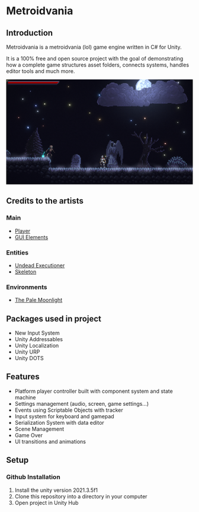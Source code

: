 # Metroidvania

## Introduction

Metroidvania is a metroidvania (lol) game engine written in C# for Unity.

It is a 100% free and open source project with the goal of demonstrating how a complete game structures asset folders, connects systems, handles editor tools and much more.

![ThePaleMoonlightSample](/Docs/ReadmeImages/ThePaleMoonlightSample.png)

## Credits to the artists

### Main

- [Player](https://aamatniekss.itch.io/fantasy-knight-free-pixelart-animated-character)
- [GUI Elements](https://mounirtohami.itch.io/pixel-art-gui-elements)

### Entities

- [Undead Executioner](https://darkpixel-kronovi.itch.io/undead-executioner)
- [Skeleton](https://astrobob.itch.io/animated-pixel-art-skeleton)

### Environments

- [The Pale Moonlight](https://corwin-zx.itch.io/the-pale-moonlight)

## Packages used in project

- New Input System
- Unity Addressables
- Unity Localization
- Unity URP
- Unity DOTS

## Features

- Platform player controller built with component system and state machine
- Settings management (audio, screen, game settings...)
- Events using Scriptable Objects with tracker
- Input system for keyboard and gamepad
- Serialization System with data editor
- Scene Management
- Game Over
- UI transitions and animations

## Setup

### Github Installation

1. Install the unity version 2021.3.5f1
2. Clone this repository into a directory in your computer
3. Open project in Unity Hub
